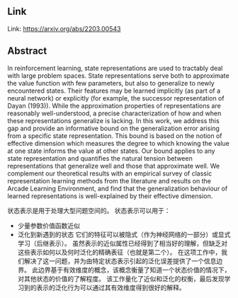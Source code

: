 ## Link
Link: https://arxiv.org/abs/2203.00543

## Abstract
In reinforcement learning, state representations are used to tractably deal with large problem spaces. State representations serve both to approximate the value function with few parameters, but also to generalize to newly encountered states. Their features may be learned implicitly (as part of a neural network) or explicitly (for example, the successor representation of Dayan (1993)). While the approximation properties of representations are reasonably well-understood, a precise characterization of how and when these representations generalize is lacking. In this work, we address this gap and provide an informative bound on the generalization error arising from a specific state representation. This bound is based on the notion of effective dimension which measures the degree to which knowing the value at one state informs the value at other states. Our bound applies to any state representation and quantifies the natural tension between representations that generalize well and those that approximate well. We complement our theoretical results with an empirical survey of classic representation learning methods from the literature and results on the Arcade Learning Environment, and find that the generalization behaviour of learned representations is well-explained by their effective dimension.

状态表示是用于处理大型问题空间的。
状态表示可以用于：
 - 少量参数价值函数近似
 - 泛化到新遇到的状态
它们的特征可以被隐式（作为神经网络的一部分）或显式学习（后继表示）。
虽然表示的近似属性已经得到了相当好的理解，但缺乏对这些表示如何以及何时泛化的精确表征（也就是第二个）。
在这项工作中，我们解决了这一问题，并为由特定状态表示引起的泛化误差提供了一个信息边界。 此边界基于有效维度的概念，该概念衡量了知道一个状态价值的情况下，对其他状态的价值的了解程度。
该工作量化了近似和泛化的权衡，最后发现学习到的表示的泛化行为可以通过其有效维度得到很好的解释。